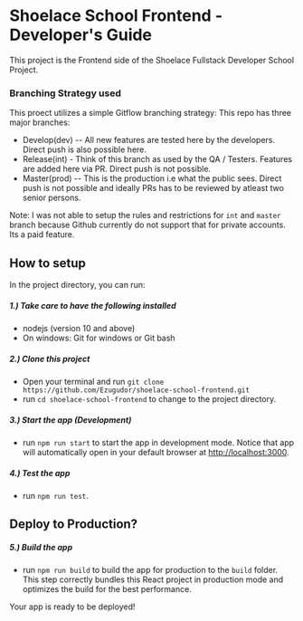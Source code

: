 # Shoelace School Frontend - Developer's Guide

This project is the Frontend side of the Shoelace Fullstack Developer School Project.

### Branching Strategy used

This proect utilizes a simple Gitflow branching strategy: This repo has three major branches:

- Develop(dev) -- All new features are tested here by the developers. Direct push is also possible here.
- Release(int) - Think of this branch as used by the QA / Testers. Features are added here via PR. Direct push is not possible.
- Master(prod) -- This is the production i.e what the public sees. Direct push is not possible and ideally PRs has to be reviewed by atleast two senior persons.

Note: I was not able to setup the rules and restrictions for `int` and `master` branch because Github currently do not support that for private accounts. Its a paid feature.

## How to setup

In the project directory, you can run:

##### 1.) Take care to have the following installed

- nodejs (version 10 and above)
- On windows: Git for windows or Git bash

##### 2.) Clone this project

- Open your terminal and run `git clone https://github.com/Ezugudor/shoelace-school-frontend.git`
- run `cd shoelace-school-frontend` to change to the project directory.

##### 3.) Start the app (Development)

- run `npm run start` to start the app in development mode.
  Notice that app will automatically open in your default browser at [http://localhost:3000](http://localhost:3000).

##### 4.) Test the app

- run `npm run test`.

## Deploy to Production?

##### 5.) Build the app

- run `npm run build` to build the app for production to the `build` folder.\
  This step correctly bundles this React project in production mode and optimizes the build for the best performance.

Your app is ready to be deployed!
